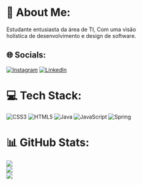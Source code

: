 # 💫 About Me:
Estudante entusiasta da área de TI, Com uma visão<br>holística de desenvolvimento e design de software.


## 🌐 Socials:
[![Instagram](https://img.shields.io/badge/Instagram-%23E4405F.svg?logo=Instagram&logoColor=white)](https://instagram.com/@carlosbrittes1) [![LinkedIn](https://img.shields.io/badge/LinkedIn-%230077B5.svg?logo=linkedin&logoColor=white)](https://linkedin.com/in/@CarlosBrittes) 

# 💻 Tech Stack:
![CSS3](https://img.shields.io/badge/css3-%231572B6.svg?style=for-the-badge&logo=css3&logoColor=white) ![HTML5](https://img.shields.io/badge/html5-%23E34F26.svg?style=for-the-badge&logo=html5&logoColor=white) ![Java](https://img.shields.io/badge/java-%23ED8B00.svg?style=for-the-badge&logo=java&logoColor=white) ![JavaScript](https://img.shields.io/badge/javascript-%23323330.svg?style=for-the-badge&logo=javascript&logoColor=%23F7DF1E) ![Spring](https://img.shields.io/badge/spring-%236DB33F.svg?style=for-the-badge&logo=spring&logoColor=white)
# 📊 GitHub Stats:
![](https://github-readme-stats.vercel.app/api?username=CarlosBrittes&theme=dark&hide_border=false&include_all_commits=false&count_private=false)<br/>
![](https://github-readme-streak-stats.herokuapp.com/?user=CarlosBrittes&theme=dark&hide_border=false)<br/>
![](https://github-readme-stats.vercel.app/api/top-langs/?username=CarlosBrittes&theme=dark&hide_border=false&include_all_commits=false&count_private=false&layout=compact)

